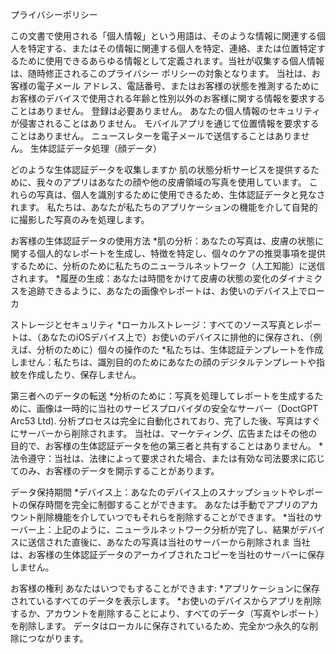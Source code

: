 プライバシーポリシー

この文書で使用される「個人情報」という用語は、そのような情報に関連する個人を特定する、またはその情報に関連する個人を特定、連絡、または位置特定するために使用できるあらゆる情報として定義されます。当社が収集する個人情報は、随時修正されるこのプライバシー ポリシーの対象となります。
当社は、お客様の電子メール アドレス、電話番号、またはお客様の状態を推測するためにお客様のデバイスで使用される年齢と性別以外のお客様に関する情報を要求することはありません。
登録は必要ありません。
あなたの個人情報のセキュリティが侵害されることはありません。
モバイルアプリを通じて位置情報を要求することはありません。
ニュースレターを電子メールで送信することはありません。
生体認証データ処理（顔データ）

どのような生体認証データを収集しますか
肌の状態分析サービスを提供するために、我々のアプリはあなたの顔や他の皮膚領域の写真を使用しています。 これらの写真は、個人を識別するために使用できるため、生体認証データと見なされます。 私たちは、あなたが私たちのアプリケーションの機能を介して自発的に撮影した写真のみを処理します。

お客様の生体認証データの使用方法
*肌の分析：あなたの写真は、皮膚の状態に関する個人的なレポートを生成し、特徴を特定し、個々のケアの推奨事項を提供するために、分析のために私たちのニューラルネットワーク（人工知能）に送信されます。
*履歴の生成：あなたは時間をかけて皮膚の状態の変化のダイナミクスを追跡できるように、あなたの画像やレポートは、お使いのデバイス上でローカ

ストレージとセキュリティ
*ローカルストレージ：すべてのソース写真とレポートは、（あなたのiOSデバイス上で）お使いのデバイスに排他的に保存され、（例えば、分析のために）個々の操作のた
*私たちは、生体認証テンプレートを作成しません：私たちは、識別目的のためにあなたの顔のデジタルテンプレートや指紋を作成したり、保存しません。

第三者へのデータの転送
*分析のために：写真を処理してレポートを生成するために、画像は一時的に当社のサービスプロバイダの安全なサーバー（DoctGPT Arc53 Ltd). 分析プロセスは完全に自動化されており、完了した後、写真はすぐにサーバーから削除されます。 当社は、マーケティング、広告またはその他の目的で、お客様の生体認証データを他の第三者と共有することはありません。
*法令遵守：当社は、法律によって要求された場合、または有効な司法要求に応じてのみ、お客様のデータを開示することがあります。

データ保持期間
*デバイス上：あなたのデバイス上のスナップショットやレポートの保存時間を完全に制御することができます。 あなたは手動でアプリのアカウント削除機能を介していつでもそれらを削除することができます。
*当社のサーバー上：上記のように、ニューラルネットワーク分析が完了し、結果がデバイスに送信された直後に、あなたの写真は当社のサーバーから削除されま 当社は、お客様の生体認証データのアーカイブされたコピーを当社のサーバーに保存しません。

お客様の権利
あなたはいつでもすることができます:
*アプリケーションに保存されているすべてのデータを表示します。
*お使いのデバイスからアプリを削除するか、アカウントを削除することにより、すべてのデータ（写真やレポート）を削除します。 データはローカルに保存されているため、完全かつ永久的な削除につながります。
